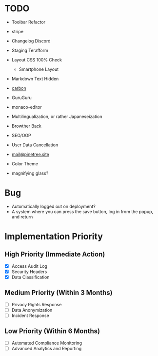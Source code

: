 # TODO
- Toolbar Refactor

- stripe 
- Changelog Discord

- Staging Terafform
- Layout CSS 100% Check
  - Smartphone Layout
- Markdown Text Hidden

- [carbon](https://www.carbonads.net/)
- GuruGuru
- monaco-editor
- Multilingualization, or rather Japaneseization
- Browther Back
- SEO/OGP
- User Data Cancellation
- mail@pinetree.site
- Color Theme
- magnifying glass?

# Bug
- Automatically logged out on deployment?
- A system where you can press the save button, log in from the popup, and return

# Implementation Priority
## High Priority (Immediate Action)
- [x] Access Audit Log
- [x] Security Headers
- [x] Data Classification
## Medium Priority (Within 3 Months)
- [ ] Privacy Rights Response
- [ ] Data Anonymization
- [ ] Incident Response
## Low Priority (Within 6 Months)
- [ ] Automated Compliance Monitoring
- [ ] Advanced Analytics and Reporting